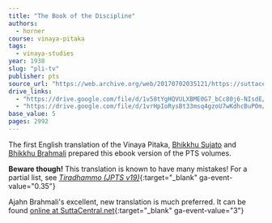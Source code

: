 ```yaml
---
title: "The Book of the Discipline"
authors:
  - horner
course: vinaya-pitaka
tags:
  - vinaya-studies
year: 1938
slug: "pli-tv"
publisher: pts
source_url: "https://web.archive.org/web/20170702035121/https://suttacentral.net/downloads"
drive_links:
  - "https://drive.google.com/file/d/1v58tYgHQVULXBME0G7_bCc80j6-NIsdE/view?usp=drivesdk"
  - "https://drive.google.com/file/d/1vrHpIoRysBt33msq4gzoU7wKdhcBuP0m/view?usp=drivesdk"
base_value: 5
pages: 2992
---
```


The first English translation of the Vinaya Pitaka, [Bhikkhu Sujato](/authors/sujato) and [Bhikkhu Brahmali](/authors/brahmali) prepared this ebook version of the PTS volumes.

**Beware though!** This translation is known to have many mistakes! For a partial list, see [*Tiradhammo (JPTS v19)*](https://archive.org/download/jpts-xix-1993/Corrections%20to%20The%20Book%20of%20Discipline-%20Thiradhammo_text.pdf){:target="_blank" ga-event-value="0.35"}

Ajahn Brahmali's excellent, new translation is much preferred. It can be found [online at SuttaCentral.net](https://suttacentral.net/edition/pli-tv-vi/en/brahmali?lang=en){:target="_blank" ga-event-value="3"}
